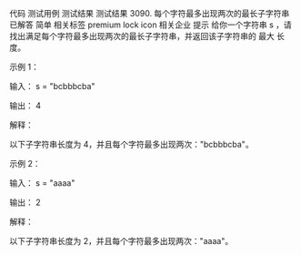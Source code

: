 
代码
测试用例
测试结果
测试结果
3090. 每个字符最多出现两次的最长子字符串
已解答
简单
相关标签
premium lock icon
相关企业
提示
给你一个字符串 s ，请找出满足每个字符最多出现两次的最长子字符串，并返回该子字符串的 最大 长度。

 

示例 1：

输入： s = "bcbbbcba"

输出： 4

解释：

以下子字符串长度为 4，并且每个字符最多出现两次："bcbbbcba"。

示例 2：

输入： s = "aaaa"

输出： 2

解释：

以下子字符串长度为 2，并且每个字符最多出现两次："aaaa"。
